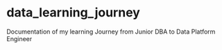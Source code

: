 # data_learning_journey
Documentation of my learning Journey from Junior DBA to Data Platform Engineer
